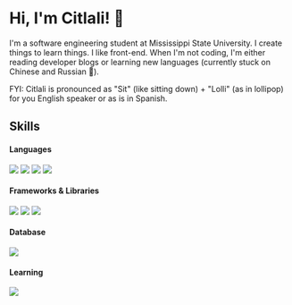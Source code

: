 # Hi, I'm Citlali! 👋
I'm a software engineering student at Mississippi State University. I create things to learn things. I like front-end. When I'm not coding, I'm either reading developer blogs or learning new languages (currently stuck on Chinese and Russian 🥲). 
<p>
  FYI: Citlali is pronounced as "Sit" (like sitting down) + "Lolli" (as in lollipop) for you English speaker or as is in Spanish. 
</p>


<!-- ![Citlali's GitHub stats](https://github-readme-stats.vercel.app/api?username=citlalih1421&show_icons=true&theme=node)  -->
## Skills

#### Languages 
<p>
  <img src="https://img.shields.io/badge/Python-FFD43B?style=for-the-badge&logo=python&logoColor=blue" />
  <img src="https://img.shields.io/badge/C%2B%2B-00599C?style=for-the-badge&logo=c%2B%2B&logoColor=white" />
  <img src="https://img.shields.io/badge/HTML5-E34F26?style=for-the-badge&logo=html5&logoColor=white" />
  <img src="https://img.shields.io/badge/JavaScript-323330?style=for-the-badge&logo=javascript&logoColor=F7DF1E" />
</p>


#### Frameworks & Libraries
<p>
  <img src="https://img.shields.io/badge/Bootstrap-563D7C?style=for-the-badge&logo=bootstrap&logoColor=white" />
  <img src="https://img.shields.io/badge/React-20232A?style=for-the-badge&logo=react&logoColor=61DAFB" />
  <img src="https://img.shields.io/badge/Django-092E20?style=for-the-badge&logo=django&logoColor=green" />

</p>

#### Database
<p>
  <img src="https://img.shields.io/badge/PostgreSQL-316192?style=for-the-badge&logo=postgresql&logoColor=white" />
</p>


#### Learning
<p>
   <img src="https://img.shields.io/badge/PHP-777BB4?style=for-the-badge&logo=php&logoColor=white" />
</p>
<!--
#### IDE
<p>
  <img src="https://img.shields.io/badge/Android_Studio-3DDC84?style=for-the-badge&logo=android-studio&logoColor=white" />
</p>
<p>
  <img src=" https://img.shields.io/badge/PHP-777BB4?style=for-the-badge&logo=php&logoColor=white" />
  <img src=" "/>
  <img src=" "/>
</p>
-->
<!--
**citlalih1421/citlalih1421** is a ✨ _special_ ✨ repository because its `README.md` (this file) appears on your GitHub profile.

Here are some ideas to get you started:

- 🔭 I’m currently working on ...
- 🌱 I’m currently learning ...
- 👯 I’m looking to collaborate on ...
- 🤔 I’m looking for help with ...
- 💬 Ask me about ...
- 📫 How to reach me: ...
- 😄 Pronouns: ...
- ⚡ Fun fact: ...
-->
